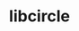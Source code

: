 ---
title: "libcircle"
layout: cache
categories: [package, develop]
meta: {"compilers": ["cce@18.0.0", "gcc@11.4.0", "intel-oneapi-compilers@2025.1.0"], "num_specs": 30, "num_specs_by_stack": {"e4s": 8, "e4s-cray-rhel": 8, "e4s-neoverse-v2": 8, "e4s-oneapi": 6, "root": 30}, "oss": ["rhel8", "ubuntu22.04"], "platforms": ["linux"], "stacks": ["e4s", "e4s-cray-rhel", "e4s-neoverse-v2", "e4s-oneapi", "root"], "targets": ["neoverse_v2", "x86_64_v3"], "versions": ["0.3.0"]}
spec_details: [{"compiler": "cce@18.0.0", "hash": "2emkrfyw53ggcue6ce3cnf7mfhn65p7j", "os": "rhel8", "platform": "linux", "size": "-", "stacks": ["e4s-cray-rhel", "root"], "target": "x86_64_v3", "variants": ["build_system=autotools", "patches:=fd725f5"], "versions": ["0.3.0"]}, {"compiler": "intel-oneapi-compilers@2025.1.0", "hash": "2ja3lmg6phadyltdqfsw5wfj2g3bc4pi", "os": "ubuntu22.04", "platform": "linux", "size": "-", "stacks": ["e4s-oneapi", "root"], "target": "x86_64_v3", "variants": ["build_system=autotools"], "versions": ["0.3.0"]}, {"compiler": "cce@18.0.0", "hash": "3jeksozzfrib46cle5sn3ozbuk7cmvoh", "os": "rhel8", "platform": "linux", "size": "-", "stacks": ["e4s-cray-rhel", "root"], "target": "x86_64_v3", "variants": ["build_system=autotools", "patches:=fd725f5"], "versions": ["0.3.0"]}, {"compiler": "cce@18.0.0", "hash": "4r773xwcdlwgmvl5vwpgbrdoewxmsp5b", "os": "rhel8", "platform": "linux", "size": "-", "stacks": ["e4s-cray-rhel", "root"], "target": "x86_64_v3", "variants": ["build_system=autotools", "patches:=fd725f5"], "versions": ["0.3.0"]}, {"compiler": "gcc@11.4.0", "hash": "5x3uwv2t4wpbnqxgg2dloddlkftcej5x", "os": "ubuntu22.04", "platform": "linux", "size": "-", "stacks": ["e4s", "root"], "target": "x86_64_v3", "variants": ["build_system=autotools"], "versions": ["0.3.0"]}, {"compiler": "cce@18.0.0", "hash": "7yra4a6ol2mxn77qhyrxuhndv7gqntvz", "os": "rhel8", "platform": "linux", "size": "-", "stacks": ["e4s-cray-rhel", "root"], "target": "x86_64_v3", "variants": ["build_system=autotools", "patches:=fd725f5"], "versions": ["0.3.0"]}, {"compiler": "gcc@11.4.0", "hash": "dd3py4zr6y2zsde4klntt6kga6zncanj", "os": "ubuntu22.04", "platform": "linux", "size": "-", "stacks": ["e4s-neoverse-v2", "root"], "target": "neoverse_v2", "variants": ["build_system=autotools"], "versions": ["0.3.0"]}, {"compiler": "gcc@11.4.0", "hash": "djfccnu5x265yqxwiirebcxrie2jblo4", "os": "ubuntu22.04", "platform": "linux", "size": "-", "stacks": ["e4s", "root"], "target": "x86_64_v3", "variants": ["build_system=autotools"], "versions": ["0.3.0"]}, {"compiler": "gcc@11.4.0", "hash": "f5gicvtrwhm34nrfxrh5eyzixaw4x4pt", "os": "ubuntu22.04", "platform": "linux", "size": "-", "stacks": ["e4s-neoverse-v2", "root"], "target": "neoverse_v2", "variants": ["build_system=autotools"], "versions": ["0.3.0"]}, {"compiler": "intel-oneapi-compilers@2025.1.0", "hash": "gnegwarwbyero6z23mcxixndyndzlarw", "os": "ubuntu22.04", "platform": "linux", "size": "-", "stacks": ["e4s-oneapi", "root"], "target": "x86_64_v3", "variants": ["build_system=autotools"], "versions": ["0.3.0"]}, {"compiler": "intel-oneapi-compilers@2025.1.0", "hash": "h5ywvmf4kmrpmued32t6mljhxaeqc3ip", "os": "ubuntu22.04", "platform": "linux", "size": "-", "stacks": ["e4s-oneapi", "root"], "target": "x86_64_v3", "variants": ["build_system=autotools"], "versions": ["0.3.0"]}, {"compiler": "gcc@11.4.0", "hash": "hclfjer2cmx4ndxxge23dogvvuizw7ik", "os": "ubuntu22.04", "platform": "linux", "size": "-", "stacks": ["e4s", "root"], "target": "x86_64_v3", "variants": ["build_system=autotools"], "versions": ["0.3.0"]}, {"compiler": "gcc@11.4.0", "hash": "hsjbiq2mxdvcjotockixc45phjt5uzvn", "os": "ubuntu22.04", "platform": "linux", "size": "-", "stacks": ["e4s-neoverse-v2", "root"], "target": "neoverse_v2", "variants": ["build_system=autotools"], "versions": ["0.3.0"]}, {"compiler": "gcc@11.4.0", "hash": "jffbujotgbekeaskuqenr4d2sdgyexpv", "os": "ubuntu22.04", "platform": "linux", "size": "-", "stacks": ["e4s-neoverse-v2", "root"], "target": "neoverse_v2", "variants": ["build_system=autotools"], "versions": ["0.3.0"]}, {"compiler": "intel-oneapi-compilers@2025.1.0", "hash": "k7oonql3rj6noogwnlptxtbfef7lkap4", "os": "ubuntu22.04", "platform": "linux", "size": "-", "stacks": ["e4s-oneapi", "root"], "target": "x86_64_v3", "variants": ["build_system=autotools"], "versions": ["0.3.0"]}, {"compiler": "gcc@11.4.0", "hash": "kbaxg3tx7lq7iymjcfuczgxpapnujibq", "os": "ubuntu22.04", "platform": "linux", "size": "-", "stacks": ["e4s", "root"], "target": "x86_64_v3", "variants": ["build_system=autotools"], "versions": ["0.3.0"]}, {"compiler": "intel-oneapi-compilers@2025.1.0", "hash": "mhfpilvf3p6ocsmqe3tgqw5nobny5hos", "os": "ubuntu22.04", "platform": "linux", "size": "-", "stacks": ["e4s-oneapi", "root"], "target": "x86_64_v3", "variants": ["build_system=autotools"], "versions": ["0.3.0"]}, {"compiler": "gcc@11.4.0", "hash": "mnsbpdwcrsr5vgjge35luti7i4rmcqfa", "os": "ubuntu22.04", "platform": "linux", "size": "-", "stacks": ["e4s-neoverse-v2", "root"], "target": "neoverse_v2", "variants": ["build_system=autotools"], "versions": ["0.3.0"]}, {"compiler": "cce@18.0.0", "hash": "o5mzdqmlpfskxmin7idrlj4umeushgla", "os": "rhel8", "platform": "linux", "size": "-", "stacks": ["e4s-cray-rhel", "root"], "target": "x86_64_v3", "variants": ["build_system=autotools", "patches:=fd725f5"], "versions": ["0.3.0"]}, {"compiler": "gcc@11.4.0", "hash": "o7m3b2uaxvx5el5a26wgk67vlyhlpfhg", "os": "ubuntu22.04", "platform": "linux", "size": "-", "stacks": ["e4s", "root"], "target": "x86_64_v3", "variants": ["build_system=autotools"], "versions": ["0.3.0"]}, {"compiler": "gcc@11.4.0", "hash": "omvazuege3kcg6umo6rorymvbjfnpueg", "os": "ubuntu22.04", "platform": "linux", "size": "-", "stacks": ["e4s-neoverse-v2", "root"], "target": "neoverse_v2", "variants": ["build_system=autotools"], "versions": ["0.3.0"]}, {"compiler": "cce@18.0.0", "hash": "pfvfd33r6xoqwchf2b3aiwogq4snauwb", "os": "rhel8", "platform": "linux", "size": "-", "stacks": ["e4s-cray-rhel", "root"], "target": "x86_64_v3", "variants": ["build_system=autotools", "patches:=fd725f5"], "versions": ["0.3.0"]}, {"compiler": "cce@18.0.0", "hash": "pqzkcw7iidqgmyb4vxbmesv5aclpeqje", "os": "rhel8", "platform": "linux", "size": "-", "stacks": ["e4s-cray-rhel", "root"], "target": "x86_64_v3", "variants": ["build_system=autotools", "patches:=fd725f5"], "versions": ["0.3.0"]}, {"compiler": "cce@18.0.0", "hash": "ptbmvfjqyt37el6fw33cvvts3bn5n35n", "os": "rhel8", "platform": "linux", "size": "-", "stacks": ["e4s-cray-rhel", "root"], "target": "x86_64_v3", "variants": ["build_system=autotools", "patches:=fd725f5"], "versions": ["0.3.0"]}, {"compiler": "gcc@11.4.0", "hash": "rlw4pinoqyrkqk26ovkkuokaevquyvre", "os": "ubuntu22.04", "platform": "linux", "size": "-", "stacks": ["e4s", "root"], "target": "x86_64_v3", "variants": ["build_system=autotools"], "versions": ["0.3.0"]}, {"compiler": "gcc@11.4.0", "hash": "rzxvrvqgo6bhvl7dfc4gcpyonfa47hmg", "os": "ubuntu22.04", "platform": "linux", "size": "-", "stacks": ["e4s-neoverse-v2", "root"], "target": "neoverse_v2", "variants": ["build_system=autotools"], "versions": ["0.3.0"]}, {"compiler": "intel-oneapi-compilers@2025.1.0", "hash": "vfkksspvjxzkduxzdtsd6d4jkpmc7ye6", "os": "ubuntu22.04", "platform": "linux", "size": "-", "stacks": ["e4s-oneapi", "root"], "target": "x86_64_v3", "variants": ["build_system=autotools"], "versions": ["0.3.0"]}, {"compiler": "gcc@11.4.0", "hash": "woqemgsci6fr2wgrcyg4ilgf3b2strlm", "os": "ubuntu22.04", "platform": "linux", "size": "-", "stacks": ["e4s", "root"], "target": "x86_64_v3", "variants": ["build_system=autotools"], "versions": ["0.3.0"]}, {"compiler": "gcc@11.4.0", "hash": "x4okrr6yeldaipi4pgqj2s5x2gy7k6m5", "os": "ubuntu22.04", "platform": "linux", "size": "-", "stacks": ["e4s", "root"], "target": "x86_64_v3", "variants": ["build_system=autotools"], "versions": ["0.3.0"]}, {"compiler": "gcc@11.4.0", "hash": "xykuxnzuelxvjng2bkakfwbqdxvp2ltw", "os": "ubuntu22.04", "platform": "linux", "size": "-", "stacks": ["e4s-neoverse-v2", "root"], "target": "neoverse_v2", "variants": ["build_system=autotools"], "versions": ["0.3.0"]}]
---